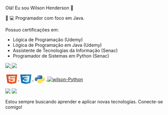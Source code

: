  Olá! Eu sou Wilson Henderson 👋

👨 💻 Programador com foco em Java.

Possuo certificações em:
* Lógica de Programação (Udemy)
* Lógica de Programação em Java (Udemy)
* Assistente de Tecnologias da Informação (Senac)
* Programador de Sistemas em Python (Senac)


 <div>
  <a href="https://github.com/wilsonhenderson">
  <img height="180em" src="https://github-readme-stats.vercel.app/api?username=wilsonhenderson&show_icons=true&theme=dracula&include_all_commits=true&count_private=true"/>
  <img height="180em" src="https://github-readme-stats.vercel.app/api/top-langs/?username=wilsonhenderson&layout=compact&langs_count=16&theme=dracula"/>
</div>
<div style="display: inline_block"><br>
          
  <img align="center" alt="wilson-HTML" height="30" width="40" src="https://raw.githubusercontent.com/devicons/devicon/master/icons/html5/html5-original.svg">
  <img align="center" alt="wilson-CSS" height="30" width="40" src="https://raw.githubusercontent.com/devicons/devicon/master/icons/css3/css3-original.svg">
  <img align="center" alt="wilson-Python" height="30" width="40" src="https://raw.githubusercontent.com/devicons/devicon/master/icons/python/python-original.svg">
  <img align="center" alt="wilson-Python" height="30" width="60"  src="https://cdn.jsdelivr.net/gh/devicons/devicon@latest/icons/java/java-original-wordmark.svg" />
          
  
</div>
 
 
<div> 
  
   <a href = "wilsonenderson01@gmail.com"><img src="https://img.shields.io/badge/-Gmail-%23333?style=for-the-badge&logo=gmail&logoColor=white" target="_blank"></a>
  <a href="https://www.linkedin.com/in/wilson-furo-5815141b7/" target="_blank"><img src="https://img.shields.io/badge/-LinkedIn-%230077B5?style=for-the-badge&logo=linkedin&logoColor=white" target="_blank"></a> 
 
</div>


Estou sempre buscando aprender e aplicar novas tecnologias. Conecte-se comigo!
